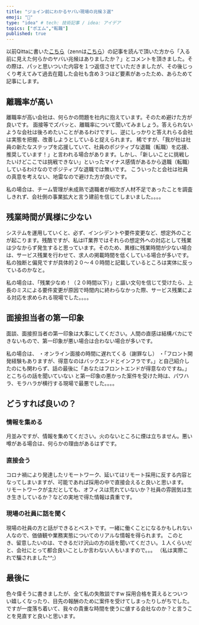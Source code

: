 ```yaml
---
title: "ジョイン前にわかるヤバい現場の兆候３選"
emoji: "💨"
type: "idea" # tech: 技術記事 / idea: アイデア
topics: ["ポエム","転職"]
published: true
---
```

以前Qittaに書いた[こちら](https://qiita.com/next131214/items/2fc0d084c89efeea3edf)（zennは[こちら](https://zenn.dev/next131214/articles/6b77cd08646f59)）の記事を読んで頂いた方から「入る前に見えた何らかのヤバい兆候はありましたか？」とコメントを頂きました。その際は、パッと思いついた内容を１つ返信させていただきましたが、その後じっくり考えてみて過去在籍した会社も含め３つほど要素があったため、あらためて記事にします。


## 離職率が高い
離職率が高い会社は、何らかの問題を社内に抱えています。そのため避けた方が良いです。
面接等でズバッと、離職率について聞いてみましょう。答えられないような会社は後ろめたいことがあるわけですし、逆にしっかりと答えれらる会社は実態を把握、改善しようとしていると捉えられます。
稀ですが、「我が社は社員の新たなステップを応援していて、社員のポジティブな退職（転職）を応援、推奨しています！」と言われる場合があります。しかし、「新しいことに挑戦したいけどここでは挑戦できない」といったマイナス感情があるから退職（転職）しているわけなのでポジティブな退職では無いです。
こういったと会社は社員の真意を考えない、地雷なので避けた方が良いです。

私の場合は、チーム管理が未成熟で退職者が相次ぎ人材不足であったことを調査しきれず、会社側の事業拡大と言う建前を信じてしまいました。。。。


## 残業時間が異様に少ない
システムを運用していくと、必ず、インシデントや要件変更など、想定外のことが起こります。残酷ですが、私はIT業界ではそれらの想定外への対応として残業は少なからず発生すると思っています。そのため、異様に残業時間が少ない場合は、サービス残業を行わせて、求人の掲載時間を低くしている場合が多いです。私の独断と偏見ですが具体的２０〜４０時間と記載しているところは実体に反っているのかなと。

私の場合は、「残業少なめ！（２０時間以下）」と謳い文句を信じて受けたら、上長のミスによる要件変更が原因で時間内に終わらなかった際、サービス残業による対応を求められる現場でした。。。。


## 面接担当者の第一印象
面談、面接担当者の第一印象は大事にしてください。人間の直感は結構バカにできないもので、第一印象が悪い場合は合わない場合が多いです。

私の場合は、
・オンライン面接の時間に遅れてくる（謝罪なし）
・「フロント開発経験もありますが、得意なのはバックエンドとインフラです。」と自己紹介したのにも関わらず、話の最後に「あなたはフロントエンドが得意なのですね。」とこちらの話を聞いていない
と第一印象の悪かった案件を受けた時は、パワハラ、モラハラが横行する現場で最悪でした。。。。


## どうすれば良いの？

### 情報を集める
月並みですが、情報を集めてください。火のないところに煙は立ちません。悪い噂がある場合は、何らかの理由があるはずです。

### 直接会う
コロナ禍により発達したリモートワーク、延いてはリモート採用に反する内容となってしまいますが、可能であれば採用の中で直接会えると良いと思います。
リモートワークが主だとしても、オフィスは荒れていないか？社員の雰囲気は生き生きしているか？などの実地で得た情報は貴重です。

### 現場の社員に話を聞く
現場の社員の方と話ができるとベストです。一緒に働くことになるかもしれない人なので、価値観や業務実態についてのリアルな情報を得られます。
このとき、留意したいのは、できるだけ沢山の方の話を聞いてください。１人くらいだと、会社にとって都合良いことしか言わない人もいますので。。。
（私は実際これで騙されました^^;）

## 最後に
色々偉そうに書きましたが、全て私の失敗談ですw
採用合格を貰えるとついつい嬉しくなったり、目先の報酬のために案件を受けてしまったりしがちでした。
ですが一度落ち着いて、我々の貴重な時間を使うに値する会社なのか？と言うことを見直すと良いと思います。
